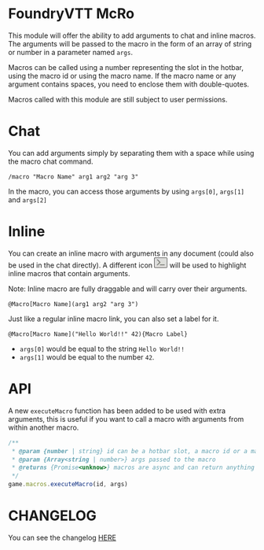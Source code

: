 # FoundryVTT McRo

This module will offer the ability to add arguments to chat and inline macros. The arguments will be passed to the macro in the form of an array of string or number in a parameter named `args`.

Macros can be called using a number representing the slot in the hotbar, using the macro id or using the macro name. If the macro name or any argument contains spaces, you need to enclose them with double-quotes.

Macros called with this module are still subject to user permissions.

# Chat

You can add arguments simply by separating them with a space while using the macro chat command.

    /macro "Macro Name" arg1 arg2 "arg 3"

In the macro, you can access those arguments by using `args[0]`, `args[1]` and `args[2]`

# Inline

You can create an inline macro with arguments in any document (could also be used in the chat directly). A different icon ![](./readme/icon.webp) will be used to highlight inline macros that contain arguments.

Note: Inline macro are fully draggable and will carry over their arguments.

    @Macro[Macro Name](arg1 arg2 "arg 3")

Just like a regular inline macro link, you can also set a label for it.

    @Macro[Macro Name]("Hello World!!" 42){Macro Label}

-   `args[0]` would be equal to the string `Hello World!!`
-   `args[1]` would be equal to the number `42`.

# API

A new `executeMacro` function has been added to be used with extra arguments, this is useful if you want to call a macro with arguments from within another macro.

```js
/**
 * @param {number | string} id can be a hotbar slot, a macro id or a macro name
 * @param {Array<string | number>} args passed to the macro
 * @returns {Promise<unknow>} macros are async and can return anything
 */
game.macros.executeMacro(id, args)
```

# CHANGELOG

You can see the changelog [HERE](./CHANGELOG.md)
